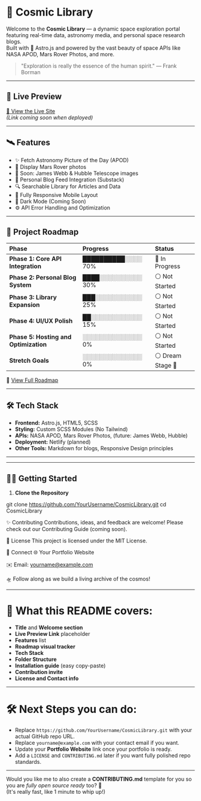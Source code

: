 # 🌌 Cosmic Library

Welcome to the **Cosmic Library** — a dynamic space exploration portal featuring real-time data, astronomy media, and personal space research blogs.  
Built with 🚀 Astro.js and powered by the vast beauty of space APIs like NASA APOD, Mars Rover Photos, and more.

> \"Exploration is really the essence of the human spirit.\" — Frank Borman

---

## 📸 Live Preview

[🚀 View the Live Site](#)  
*(Link coming soon when deployed)*

---

## 🛰️ Features

- ✨ Fetch Astronomy Picture of the Day (APOD)
- 🚗 Display Mars Rover photos
- 🔭 Soon: James Webb & Hubble Telescope images
- 📝 Personal Blog Feed Integration (Substack)
- 🔍 Searchable Library for Articles and Data
- 📱 Fully Responsive Mobile Layout
- 🌙 Dark Mode (Coming Soon)
- ⚙️ API Error Handling and Optimization

---

## 🚀 Project Roadmap

| Phase | Progress | Status |
|:------|:---------|:-------|
| **Phase 1: Core API Integration** | ██████████░░░░ 70% | 🔵 In Progress |
| **Phase 2: Personal Blog System** | ████░░░░░░░░░░ 30% | ⚪ Not Started |
| **Phase 3: Library Expansion** | ███░░░░░░░░░░░ 25% | ⚪ Not Started |
| **Phase 4: UI/UX Polish** | ██░░░░░░░░░░░░ 15% | ⚪ Not Started |
| **Phase 5: Hosting and Optimization** | ░░░░░░░░░░░░░░ 0% | ⚪ Not Started |
| **Stretch Goals** | ░░░░░░░░░░░░░░ 0% | ⚪ Dream Stage 🌟 |

🔗 [View Full Roadmap](./ROADMAP.md)

---

## 🛠️ Tech Stack

- **Frontend:** Astro.js, HTML5, SCSS
- **Styling:** Custom SCSS Modules (No Tailwind)
- **APIs:** NASA APOD, Mars Rover Photos, (future: James Webb, Hubble)
- **Deployment:** Netlify (planned)
- **Other Tools:** Markdown for blogs, Responsive Design principles

---


---

## 🧑‍🚀 Getting Started

1. **Clone the Repository**


git clone https://github.com/YourUsername/CosmicLibrary.git
cd CosmicLibrary

✨ Contributing
Contributions, ideas, and feedback are welcome!
Please check out our Contributing Guide (coming soon).

📜 License
This project is licensed under the MIT License.

📡 Connect
🌐 Your Portfolio Website

✉️ Email: yourname@example.com

🛸 Follow along as we build a living archive of the cosmos!


---

# 🎯 What this README covers:
- **Title** and **Welcome section**  
- **Live Preview Link** placeholder  
- **Features** list  
- **Roadmap visual tracker**  
- **Tech Stack**  
- **Folder Structure**  
- **Installation guide** (easy copy-paste)  
- **Contribution invite**  
- **License and Contact info**  

---

# 🛠️ Next Steps you can do:
- Replace `https://github.com/YourUsername/CosmicLibrary.git` with your actual GitHub repo URL.
- Replace `yourname@example.com` with your contact email if you want.
- Update your **Portfolio Website** link once your portfolio is ready.
- Add a `LICENSE` and `CONTRIBUTING.md` later if you want fully polished repo standards.

---

Would you like me to also create a **CONTRIBUTING.md** template for you so you are *fully open source ready* too? 🌟  
(It's really fast, like 1 minute to whip up!)
